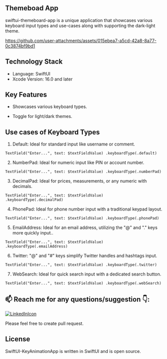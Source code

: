 ## Themeboad App
swiftui-themeboard-app is a unique application that showcases various keyboard input types and use-cases along with supporting the dark-light theme.

https://github.com/user-attachments/assets/015ebea7-a5cd-42a8-8a77-0c3874bf9bd1

## Technology Stack
- Language: SwiftUI
- Xcode Version: 16.0 and later

## Key Features
- Showcases various keyboard types.

- Toggle for light/dark themes.

## Use cases of Keyboard Types

1. Default: Ideal for standard input like username or comment.

```
TextField("Enter...", text: $textFieldValue) .keyboardType(.default)
```

2. NumberP﻿ad: Ideal for numeric input like PIN or account number.
```
TextField("Enter...", text: $textFieldValue) .keyboardType(.numberP﻿ad)
```

3. DecimalPad: Ideal for prices, measurements, or any numeric with decimals.
```
TextField("Enter...", text: $textFieldValue) .keyboardType(.decimalPad﻿)
```

4. PhoneP﻿ad: Ideal for phone number input with a traditional keypad layout.
```
TextField("Enter...", text: $textFieldValue) .keyboardType(.phoneP﻿ad)
```

5. EmailAddress: Ideal for an email address, utilizing the "@" and "." keys more quickly input..
```
TextField("Enter...", text: $textFieldValue) .keyboardType(.email﻿Address)
```
6. Twitter: "@" and "#" keys simplify Twitter handles and hashtags input.
```
TextField("Enter...", text: $textFieldValue) .keyboardType(.twitter)
```

7. WebSearch﻿: Ideal for quick search input with a dedicated search button.
```
TextField("Enter...", text: $textFieldValue) .keyboardType(.webSearch)
```
## 📫 Reach me for any questions/suggestion :point_down::
[![LinkedInIcon](https://user-images.githubusercontent.com/56787966/180372874-fd85a898-5750-4b51-a39d-bf552e321eb4.png)](https://www.linkedin.com/in/saumil-shah-b954b9101/)

Please feel free to create pull request.

## License

SwiftUI-KeyAnimationApp is written in SwiftUI and is open source.
